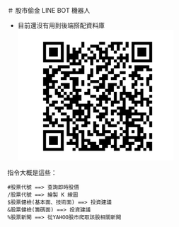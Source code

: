 ＃ 股市偷金 LINE BOT 機器人

* 目前還沒有用到後端搭配資料庫
![Demo](https://github.com/Chanshenlee/stock-market-thief/blob/main/image/stock-market-thief.png?raw=true)





指令大概是這些：

    #股票代號 ==> 查詢即時股價
    /股票代號 ==> 繪製 K 線圖
    $股票健檢(基本面、技術面) ==> 投資建議
    &股票健檢(籌碼面) ==> 投資建議
    %股票新聞 ==> 從YAHOO股市爬取該股相關新聞




